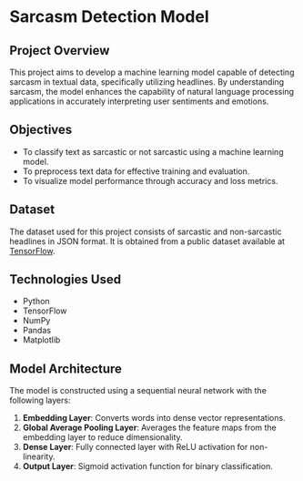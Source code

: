 # Sarcasm Detection Model

## Project Overview

This project aims to develop a machine learning model capable of detecting sarcasm in textual data, specifically utilizing headlines. By understanding sarcasm, the model enhances the capability of natural language processing applications in accurately interpreting user sentiments and emotions.

## Objectives

- To classify text as sarcastic or not sarcastic using a machine learning model.
- To preprocess text data for effective training and evaluation.
- To visualize model performance through accuracy and loss metrics.

## Dataset

The dataset used for this project consists of sarcastic and non-sarcastic headlines in JSON format. It is obtained from a public dataset available at [TensorFlow](https://storage.googleapis.com/tensorflow-1-public/course3/sarcasm.json).

## Technologies Used

- Python
- TensorFlow
- NumPy
- Pandas
- Matplotlib

## Model Architecture

The model is constructed using a sequential neural network with the following layers:

1. **Embedding Layer**: Converts words into dense vector representations.
2. **Global Average Pooling Layer**: Averages the feature maps from the embedding layer to reduce dimensionality.
3. **Dense Layer**: Fully connected layer with ReLU activation for non-linearity.
4. **Output Layer**: Sigmoid activation function for binary classification.
